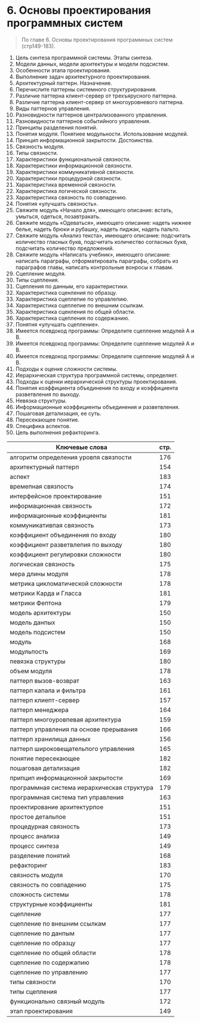 # 6. Основы проектирования программных систем
>По главе 6. Основы проектирования программных систем (стр149-183).

1. Цель синтеза программной системы. Этапы синтеза.
2. Модели данных, модели архитектуры и модели подсистем.
3. Особенности этапа проектирования.
4. Выполнение задач архитектурного проектирования.
5. Архитектурный паттерн. Назначение.
6. Перечислите паттерны системного структурирования.
7. Различие паттерна клиент-сервер от трехъярусного паттерна.
8. Различие паттерна клиент-сервер от многоуровневого паттерна.
9. Виды паттернов управления.
10. Разновидности паттернов централизованного управления.
11. Разновидности паттернов событийного управления.
12. Принципы разделения понятий.
13. Понятия модуля. Понятиее модульности. Использование модулей.
14. Принцип информационной закрытости. Достоинства.
15. Связность модуля.
16. Типы связности.
17. Характеристики функциональной связности.
18. Характеристики информационной связности.
19. Характеристики коммуникативной связности.
20. Характеристики процедурной связности.
21. Характеристика временной связности.
22. Характеристика логической связности.
23. Характеристика связность по совпадению.
24. Понятия «улучшать связность».
25. Свяжите модуль «Начало для», имеющего описание: встать, умыться, одеться, позавтракать.
26. Свяжите модуль «Одеваться», имеющего описание: надеть нижнее белье, надеть брюки и рубашку, надеть пиджак, надеть пальто.
27. Свяжите модуль «Анализ текста», имеющего описание: подсчитать количество гласных букв, подсчитать количество согласных букв, подсчитать количество предложений.
28. Свяжите модуль «Написать учебник», имеющего описание: написать параграфы, отформатировать параграфы, собрать из параграфов главы, написать контрольные вонросы к главам.
29. Сцепление модуля.
30. Типы сцепления.
31. Сцепления по данным, его характеристики.
32. Характеристика сценления по образцу.
33. Характеристика сцеплепие по управлепию.
34. Характеристика сцеплепие по внешним ссылкам.
35. Характеристика сценления по общей области.
36. Характеристика сцепления по содержанию.
37. Понятия «улучшать сцепление».
38. Имеется псевдокод программы:
	Определите сцепление модулей А и В.
39. Имеется псевдокод программы:
	Определите сцепление модулей А и В.
40. Имеется псевдокод программы:
	Определите сцепление модулей А и В.
41. Подходы к оценке сложности системы.
42. Иерархическая структура программной системы, определяет.
43. Подходы к оценки иерархической структуры проектирования.
44. Понятия коэффициента объединения по входу и коэффициента разветвления по выходу.
45. Невязка структуры.
46. Информационные коэффициенты объединения и разветвления.
47. Пошаговая детализация, ее суть.
48. Пересекающее понятие.
49. Специфика аспектов.
50. Цель выполнения рефакторинга.

Ключевые слова| стр.
-----|-----
алгоритм определения уровпя связпости|						176
архитектурный паттерп|									154
аспект| 											183
времепная связпость|									174
интерфейсное проектирование| 							151
информационная	связность| 								172
информационные коэффициенты| 							181
коммуникативпая связность| 								173
коэффициент	объединения по входу| 						180
коэффициент	разветвлепия по выходу| 					180
коэффициент	регулировки сложности| 					180
логическая связность| 									175
мера	длины модуля| 									178
метрика	цикломатической сложности| 						178
метрики	 Карда и Гласса| 								181
метрики	Фептона| 									179
модель	архитектуры| 								150
модель	данпых| 									150
модель	подсистем| 									150
модуль|											168
модульпость| 										169
певязка структуры|  									180
объем модуля|  										178
паттерп	вызов-возврат| 								163
паттерп	капала и фильтра| 							161
паттерп	клиепт-сервер| 								157
паттерп	менеджера| 									164
паттерп	многоуровпевая архитектура| 						159
паттерп	управления па основе прерывания| 					166
паттерп	хранилища данных| 							156
паттерп	широковещательпого управления|  					165
понятие	пересекающее|  								182
пошаговая детализация|  								182
припцип	информационной закрытости| 					169
программная система	иерархическая структура| 				179
программная система	тип управления|  						163
проектирование	архитектурпое|  							151
простое	детальпое| 									151
процедурная	связность| 								173
процесс	анализа| 									149
процесс	синтеза| 									149
разделение понятий|  									168
рефакторинг| 										183
связность	модуля| 									170
связность	по совпадению|  								175
сложность системы|  									178
структурные коэффициенты|  								181
сцепление| 											177
сцепление 	по внешним ссылкам| 							177
сцепление 	по данпым| 									177
сцепление 	по образцу| 									177
сцепление 	по общей области| 							178
сцепление 	по содержапию| 								178
сцепление 	по управлению| 								177
типы	связности| 										170
типы	сцепления|  										177
функционально связный модуль| 							172
этап	проектирования| 									149

